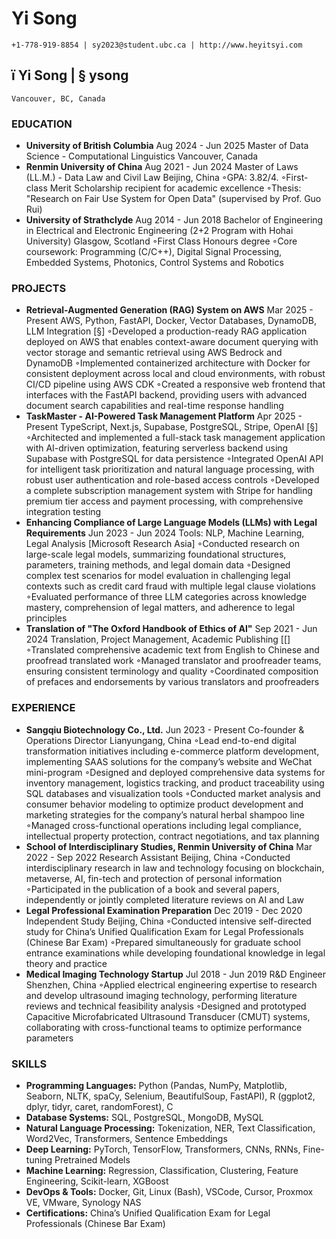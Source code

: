 # Yi Song

```
+1-778-919-8854 | sy2023@student.ubc.ca | http://www.heyitsyi.com
```
## ï Yi Song | § ysong

```
Vancouver, BC, Canada
```
### EDUCATION

- **University of British Columbia** Aug 2024 - Jun 2025
    Master of Data Science - Computational Linguistics Vancouver, Canada
- **Renmin University of China** Aug 2021 - Jun 2024
    Master of Laws (LL.M.) - Data Law and Civil Law Beijing, China
    ◦GPA: 3.82/4.
    ◦First-class Merit Scholarship recipient for academic excellence
    ◦Thesis: "Research on Fair Use System for Open Data" (supervised by Prof. Guo Rui)
- **University of Strathclyde** Aug 2014 - Jun 2018
    Bachelor of Engineering in Electrical and Electronic Engineering (2+2 Program with Hohai University) Glasgow, Scotland
    ◦First Class Honours degree
    ◦Core coursework: Programming (C/C++), Digital Signal Processing, Embedded Systems, Photonics,
       Control Systems and Robotics

### PROJECTS

- **Retrieval-Augmented Generation (RAG) System on AWS** Mar 2025 - Present
    AWS, Python, FastAPI, Docker, Vector Databases, DynamoDB, LLM Integration [§]
    ◦Developed a production-ready RAG application deployed on AWS that enables context-aware document
       querying with vector storage and semantic retrieval using AWS Bedrock and DynamoDB
    ◦Implemented containerized architecture with Docker for consistent deployment across local and cloud
       environments, with robust CI/CD pipeline using AWS CDK
    ◦Created a responsive web frontend that interfaces with the FastAPI backend, providing users with
       advanced document search capabilities and real-time response handling
- **TaskMaster - AI-Powered Task Management Platform** Apr 2025 - Present
    TypeScript, Next.js, Supabase, PostgreSQL, Stripe, OpenAI [§]
    ◦Architected and implemented a full-stack task management application with AI-driven optimization,
       featuring serverless backend using Supabase with PostgreSQL for data persistence
    ◦Integrated OpenAI API for intelligent task prioritization and natural language processing, with robust
       user authentication and role-based access controls
    ◦Developed a complete subscription management system with Stripe for handling premium tier access
       and payment processing, with comprehensive integration testing
- **Enhancing Compliance of Large Language Models (LLMs) with Legal Requirements** Jun 2023 - Jun 2024
    Tools: NLP, Machine Learning, Legal Analysis [Microsoft Research Asia]
    ◦Conducted research on large-scale legal models, summarizing foundational structures, parameters,
       training methods, and legal domain data
    ◦Designed complex test scenarios for model evaluation in challenging legal contexts such as credit card
       fraud with multiple legal clause violations
    ◦Evaluated performance of three LLM categories across knowledge mastery, comprehension of legal
       matters, and adherence to legal principles
- **Translation of "The Oxford Handbook of Ethics of AI"** Sep 2021 - Jun 2024
    Translation, Project Management, Academic Publishing [[]
    ◦Translated comprehensive academic text from English to Chinese and proofread translated work
    ◦Managed translator and proofreader teams, ensuring consistent terminology and quality
    ◦Coordinated composition of prefaces and endorsements by various translators and proofreaders


### EXPERIENCE

- **Sangqiu Biotechnology Co., Ltd.** Jun 2023 - Present
    Co-founder & Operations Director Lianyungang, China
    ◦Lead end-to-end digital transformation initiatives including e-commerce platform development,
       implementing SAAS solutions for the company’s website and WeChat mini-program
    ◦Designed and deployed comprehensive data systems for inventory management, logistics tracking, and
       product traceability using SQL databases and visualization tools
    ◦Conducted market analysis and consumer behavior modeling to optimize product development and
       marketing strategies for the company’s natural herbal shampoo line
    ◦Managed cross-functional operations including legal compliance, intellectual property protection,
       contract negotiations, and tax planning
- **School of Interdisciplinary Studies, Renmin University of China** Mar 2022 - Sep 2022
    Research Assistant Beijing, China
    ◦Conducted interdisciplinary research in law and technology focusing on blockchain, metaverse, AI,
       fin-tech and protection of personal information
    ◦Participated in the publication of a book and several papers, independently or jointly completed
       literature reviews on AI and Law
- **Legal Professional Examination Preparation** Dec 2019 - Dec 2020
    Independent Study Beijing, China
    ◦Conducted intensive self-directed study for China’s Unified Qualification Exam for Legal Professionals
       (Chinese Bar Exam)
    ◦Prepared simultaneously for graduate school entrance examinations while developing foundational
       knowledge in legal theory and practice
- **Medical Imaging Technology Startup** Jul 2018 - Jun 2019
    R&D Engineer Shenzhen, China
    ◦Applied electrical engineering expertise to research and develop ultrasound imaging technology,
       performing literature reviews and technical feasibility analysis
    ◦Designed and prototyped Capacitive Microfabricated Ultrasound Transducer (CMUT) systems,
       collaborating with cross-functional teams to optimize performance parameters

### SKILLS

- **Programming Languages:** Python (Pandas, NumPy, Matplotlib, Seaborn, NLTK, spaCy, Selenium,
    BeautifulSoup, FastAPI), R (ggplot2, dplyr, tidyr, caret, randomForest), C
- **Database Systems:** SQL, PostgreSQL, MongoDB, MySQL
- **Natural Language Processing:** Tokenization, NER, Text Classification, Word2Vec, Transformers,
    Sentence Embeddings
- **Deep Learning:** PyTorch, TensorFlow, Transformers, CNNs, RNNs, Fine-tuning Pretrained Models
- **Machine Learning:** Regression, Classification, Clustering, Feature Engineering, Scikit-learn, XGBoost
- **DevOps & Tools:** Docker, Git, Linux (Bash), VSCode, Cursor, Proxmox VE, VMware, Synology NAS
- **Certifications:** China’s Unified Qualification Exam for Legal Professionals (Chinese Bar Exam)



